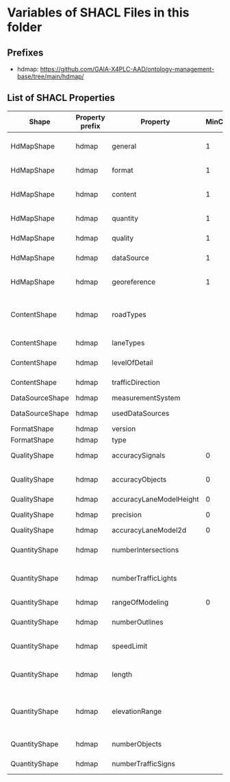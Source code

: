 # Variables of SHACL Files in this folder

## Prefixes

- hdmap: <https://github.com/GAIA-X4PLC-AAD/ontology-management-base/tree/main/hdmap/>

## List of SHACL Properties

| Shape | Property prefix | Property | MinCount | MaxCount | Description | Datatype/NodeKind | Filename |
| --- | --- | --- | --- | --- | --- | --- | --- |
| HdMapShape | hdmap | general | 1 | 1 | general object with properties for descriptions, data, links, bundle |  | hdmap_shacl.ttl |
| HdMapShape | hdmap | format | 1 | 1 | format object with properties for format information |  | hdmap_shacl.ttl |
| HdMapShape | hdmap | content | 1 | 1 | content object with properties for road types, lane type, object type and traffic direction |  | hdmap_shacl.ttl |
| HdMapShape | hdmap | quantity | 1 | 1 | quantity object with properties for quantity information |  | hdmap_shacl.ttl |
| HdMapShape | hdmap | quality | 1 | 1 | quality object with properties for quality information |  | hdmap_shacl.ttl |
| HdMapShape | hdmap | dataSource | 1 | 1 | dataSource object with properties for data sources |  | hdmap_shacl.ttl |
| HdMapShape | hdmap | georeference | 1 | 1 | georeference object with properties for georeference information |  | hdmap_shacl.ttl |
| ContentShape | hdmap | roadTypes |  |  | Covered/used road types, defined over ODR element t_road_type, see ODR spec section 8.3 | <http://www.w3.org/2001/XMLSchema#string> | hdmap_shacl.ttl |
| ContentShape | hdmap | laneTypes |  |  | Covered lane types, see ODR spec section 9.5.3. | <http://www.w3.org/2001/XMLSchema#string> | hdmap_shacl.ttl |
| ContentShape | hdmap | levelOfDetail |  |  | Covered object classes, see ODR spec section 11 | <http://www.w3.org/2001/XMLSchema#string> | hdmap_shacl.ttl |
| ContentShape | hdmap | trafficDirection |  | 1 | Traffic direction, i.e. right-hand or left-hand traffic | <http://www.w3.org/2001/XMLSchema#string> | hdmap_shacl.ttl |
| DataSourceShape | hdmap | measurementSystem |  | 1 | Main acquisition device | <http://www.w3.org/2001/XMLSchema#string> | hdmap_shacl.ttl |
| DataSourceShape | hdmap | usedDataSources |  |  | Basic data for the creation of the map | <http://www.w3.org/2001/XMLSchema#string> | hdmap_shacl.ttl |
| FormatShape | hdmap | version |  | 1 | Version of data format | <http://www.w3.org/2001/XMLSchema#string> | hdmap_shacl.ttl |
| FormatShape | hdmap | type |  | 1 | Format type definition | <http://www.w3.org/2001/XMLSchema#string> | hdmap_shacl.ttl |
| QualityShape | hdmap | accuracySignals | 0 | 1 | Accuracy of traffic relevant objects, signs and signals | <http://www.w3.org/2001/XMLSchema#float> | hdmap_shacl.ttl |
| QualityShape | hdmap | accuracyObjects | 0 | 1 | Accuracy of objects in the traffic space, which do not directly affect the traffic | <http://www.w3.org/2001/XMLSchema#float> | hdmap_shacl.ttl |
| QualityShape | hdmap | accuracyLaneModelHeight | 0 | 1 | Accuracy lane modell height | <http://www.w3.org/2001/XMLSchema#float> | hdmap_shacl.ttl |
| QualityShape | hdmap | precision | 0 | 1 | Precision of measured road network (relative accuracy) | <http://www.w3.org/2001/XMLSchema#float> | hdmap_shacl.ttl |
| QualityShape | hdmap | accuracyLaneModel2d | 0 | 1 | Accuracy of lane modell 2d | <http://www.w3.org/2001/XMLSchema#float> | hdmap_shacl.ttl |
| QuantityShape | hdmap | numberIntersections |  | 1 | Sum of all junctions defined in the map,  see ODR spec section 10 | <http://www.w3.org/2001/XMLSchema#unsignedInt> | hdmap_shacl.ttl |
| QuantityShape | hdmap | numberTrafficLights |  | 1 | Sum of all traffic lights defined in the map,  see ODR spec section 12 | <http://www.w3.org/2001/XMLSchema#unsignedInt> | hdmap_shacl.ttl |
| QuantityShape | hdmap | rangeOfModeling | 0 | 1 | How wide is the area beyond the traffic space modeled | <http://www.w3.org/2001/XMLSchema#float> | hdmap_shacl.ttl |
| QuantityShape | hdmap | numberOutlines |  | 1 | Sum of all objects outlines in the map,  see ODR spec section 11.2 | <http://www.w3.org/2001/XMLSchema#unsignedInt> | hdmap_shacl.ttl |
| QuantityShape | hdmap | speedLimit |  | 1 | Range of speed limits defined in the map, see ODR spec section 9.5.5.  |  | hdmap_shacl.ttl |
| QuantityShape | hdmap | length |  | 1 | Road network length in km, sum over road length; see ODR spec section 8 | <http://www.w3.org/2001/XMLSchema#float> | hdmap_shacl.ttl |
| QuantityShape | hdmap | elevationRange |  | 1 | Difference of max and mit elevation, extraction from openDrive Element t_road_elevationprofile_elevation, see section 8.4 | <http://www.w3.org/2001/XMLSchema#float> | hdmap_shacl.ttl |
| QuantityShape | hdmap | numberObjects |  | 1 | Sum of all objects in the map,  see ODR spec section 11 | <http://www.w3.org/2001/XMLSchema#unsignedInt> | hdmap_shacl.ttl |
| QuantityShape | hdmap | numberTrafficSigns |  | 1 | Sum of all traffic signs in the map,  see ODR spec section 12 | <http://www.w3.org/2001/XMLSchema#unsignedInt> | hdmap_shacl.ttl |
